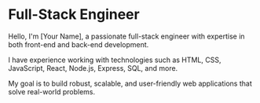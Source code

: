 <!DOCTYPE html>
<html lang="en">
<head>
    <meta charset="UTF-8">
    <meta name="viewport" content="width=device-width, initial-scale=1.0">
    <title>Full-Stack Engineer</title>
</head>
<body>
    <div class="container">
        <h1>Full-Stack Engineer</h1>
        <p>Hello, I'm [Your Name], a passionate full-stack engineer with expertise in both front-end and back-end development.</p>
        <p>I have experience working with technologies such as HTML, CSS, JavaScript, React, Node.js, Express, SQL, and more.</p>
        <p>My goal is to build robust, scalable, and user-friendly web applications that solve real-world problems.</p>
    </div>
</body>
</html>

